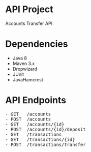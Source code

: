 # API Project
Accounts Transfer API

# Dependencies

- Java 8
- Maven 3.x
- Dropwizard
- JUnit
- JavaHamcrest

# API Endpoints

<pre>
- GET   /accounts
- POST  /accounts
- GET   /accounts/{id}
- POST  /accounts/{id}/deposit
- GET   /transactions
- GET   /transactions/{id}
- POST  /transactions/transfer
</pre>